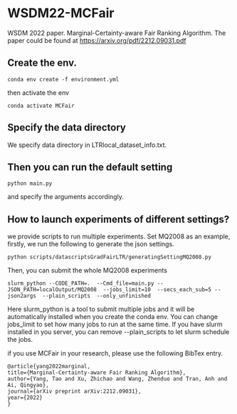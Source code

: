 # WSDM22-MCFair
WSDM 2022 paper. Marginal-Certainty-aware Fair Ranking Algorithm. 
The paper could be found at https://arxiv.org/pdf/2212.09031.pdf


## Create the env.
    conda env create -f environment.yml
then activate the env 

    conda activate MCFair
## Specify the data directory 
We specify data directory in LTRlocal_dataset_info.txt.

## Then you can run the default setting 
    python main.py
and specify the arguments accordingly.

## How to launch experiments of different settings?
we provide scripts to run multiple experiments. Set MQ2008 as an example, firstly, we run the following to generate the json settings. 

    python scripts/datascriptsGradFairLTR/generatingSettingMQ2008.py

Then, you can submit the whole MQ2008 experiments 

    slurm_python --CODE_PATH=.  --Cmd_file=main.py --JSON_PATH=localOutput/MQ2008  --jobs_limit=10  --secs_each_sub=5 --json2args  --plain_scripts  --only_unfinished
Here slurm_python is a tool to submit multiple jobs and it will be automatically installed when you create the conda env. You can change  jobs_limit to set how many jobs to run at the same time. If you have slurm installed in you server, you can remove --plain_scripts to let slurm schedule the jobs.
<!-- ## How to organize the experimental results? -->

if you use MCFair in your research, please use the following BibTex entry.

    @article{yang2022marginal,
    title={Marginal-Certainty-aware Fair Ranking Algorithm},
    author={Yang, Tao and Xu, Zhichao and Wang, Zhenduo and Tran, Anh and Ai, Qingyao},
    journal={arXiv preprint arXiv:2212.09031},
    year={2022}
    }







